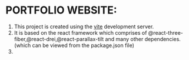 # PORTFOLIO WEBSITE: 
1) This project is created using the [vite](https://vitejs.dev/) development server.
2) It is based on the react framework which comprises of @react-three-fiber,@react-drei,@react-parallax-tilt and many other dependencies.(which can be viewed from the package.json file)
3) 
